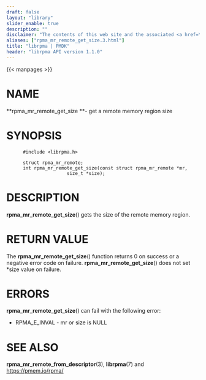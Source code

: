 ```yaml
---
draft: false
layout: "library"
slider_enable: true
description: ""
disclaimer: "The contents of this web site and the associated <a href=\"https://github.com/pmem\">GitHub repositories</a> are BSD-licensed open source."
aliases: ["rpma_mr_remote_get_size.3.html"]
title: "librpma | PMDK"
header: "librpma API version 1.1.0"
---
```

{{< manpages >}}

[comment]: <> (SPDX-License-Identifier: BSD-3-Clause)
[comment]: <> (Copyright 2020-2022, Intel Corporation)

# NAME

**rpma_mr_remote_get_size **- get a remote memory region size

# SYNOPSIS

          #include <librpma.h>

          struct rpma_mr_remote;
          int rpma_mr_remote_get_size(const struct rpma_mr_remote *mr,
                          size_t *size);

# DESCRIPTION

**rpma_mr_remote_get_size**() gets the size of the remote memory region.

# RETURN VALUE

The **rpma_mr_remote_get_size**() function returns 0 on success or a
negative error code on failure. **rpma_mr_remote_get_size**() does not
set \*size value on failure.

# ERRORS

**rpma_mr_remote_get_size**() can fail with the following error:

-   RPMA_E\_INVAL - mr or size is NULL

# SEE ALSO

**rpma_mr_remote_from_descriptor**(3), **librpma**(7) and
https://pmem.io/rpma/
